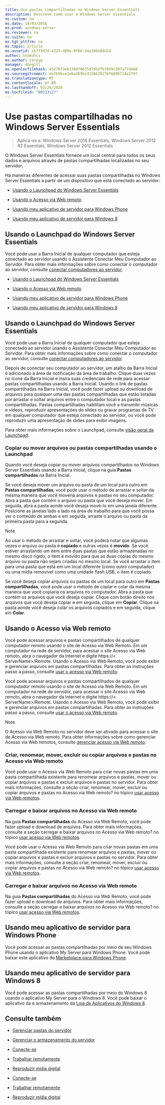 ```yaml
---
title: Use pastas compartilhadas no Windows Server Essentials
description: Descreve como usar o Windows Server Essentials
ms.custom: na
ms.date: 10/03/2016
ms.prod: windows-server
ms.reviewer: na
ms.suite: na
ms.tgt_pltfrm: na
ms.topic: article
ms.assetid: cb7f3d7d-4225-409a-9f6b-34a106e8dd24
author: nnamuhcs
ms.author: coreyp
manager: dongill
ms.openlocfilehash: e5e76f3eb136078635d7db2fb7859c307a77d468
ms.sourcegitcommit: da7b9bce1eba369bcd156639276f6899714e279f
ms.translationtype: MT
ms.contentlocale: pt-BR
ms.lasthandoff: 03/26/2020
ms.locfileid: "80313127"
---
```

# <a name="use-shared-folders-in-windows-server-essentials"></a>Use pastas compartilhadas no Windows Server Essentials

>Aplica-se a: Windows Server 2016 Essentials, Windows Server 2012 R2 Essentials, Windows Server 2012 Essentials
  
 O Windows Server Essentials fornece um local central para todos os seus dados e arquivos através de pastas compartilhadas localizadas no seu servidor.  
  
 Há maneiras diferentes de acessar suas pastas compartilhadas no Windows Server Essentials a partir de um dispositivo que está conectado ao servidor:  
  

-   [Usando o Launchpad do Windows Server Essentials](Use-Shared-Folders-in-Windows-Server-Essentials.md#BKMK_UsingLaunchpad)  
  
-   [Usando o Acesso via Web remoto](Use-Shared-Folders-in-Windows-Server-Essentials.md#BKMK_UsingRWA)  
  
-   [Usando meu aplicativo de servidor para Windows Phone](Use-Shared-Folders-in-Windows-Server-Essentials.md#BKMK_Phone)  
  
-   [Usando meu aplicativo de servidor para Windows 8](Use-Shared-Folders-in-Windows-Server-Essentials.md#BKMK_App)  
  
##  <a name="using-the-windows-server-essentials-launchpad"></a><a name="BKMK_UsingLaunchpad"></a>Usando o Launchpad do Windows Server Essentials  
 Você pode usar a Barra Inicial de qualquer computador que esteja conectado ao servidor usando o Assistente Conectar Meu Computador ao Servidor. Para obter mais informações sobre como conectar o computador ao servidor, consulte [conectar computadores ao servidor](Get-Connected-in-Windows-Server-Essentials.md#BKMK_9).  

-   [Usando o Launchpad do Windows Server Essentials](../use/Use-Shared-Folders-in-Windows-Server-Essentials.md#BKMK_UsingLaunchpad)  
  
-   [Usando o Acesso via Web remoto](../use/Use-Shared-Folders-in-Windows-Server-Essentials.md#BKMK_UsingRWA)  
  
-   [Usando meu aplicativo de servidor para Windows Phone](../use/Use-Shared-Folders-in-Windows-Server-Essentials.md#BKMK_Phone)  
  
-   [Usando meu aplicativo de servidor para Windows 8](../use/Use-Shared-Folders-in-Windows-Server-Essentials.md#BKMK_App)  
  
##  <a name="using-the-windows-server-essentials-launchpad"></a><a name="BKMK_UsingLaunchpad"></a>Usando o Launchpad do Windows Server Essentials  
 Você pode usar a Barra Inicial de qualquer computador que esteja conectado ao servidor usando o Assistente Conectar Meu Computador ao Servidor. Para obter mais informações sobre como conectar o computador ao servidor, consulte [conectar computadores ao servidor](../use/Get-Connected-in-Windows-Server-Essentials.md#BKMK_9).  

  
 Depois de conectar seu computador ao servidor, um atalho da Barra Inicial é adicionado à área de notificação da área de trabalho. Clique duas vezes no ícone da Barra Inicial e insira suas credenciais de rede para acessar pastas compartilhadas usando a Barra Inicial. Usando o link de pastas compartilhadas na Barra Inicial, você pode fazer upload ou download de arquivos para qualquer uma das pastas compartilhadas que estão listadas por arrastar e soltar arquivos entre o computador local e as pastas compartilhadas. Pastas compartilhadas habilitam você a transmitir músicas e vídeos, reproduzir apresentações de slides ou gravar programas de TV em qualquer computador que esteja conectado ao servidor, ou você pode reproduzir uma apresentação de slides para exibir imagens.  
  
 Para obter mais informações sobre o Launchpad, consulte [visão geral da Launchpad](../manage/Overview-of-the-Launchpad-in-Windows-Server-Essentials.md).  
  
###  <a name="copy-or-move-shared-files-or-folders-using-the-launchpad"></a><a name="BKMK_Launchpad"></a>Copiar ou mover arquivos ou pastas compartilhadas usando o Launchpad  
 Quando você deseja copiar ou mover arquivos compartilhados no Windows Server Essentials usando a Barra Inicial, clique na guia **Pastas compartilhadas** na Barra Inicial.  
  
 Se você deseja mover um arquivo ou pasta de um local para outro em **Pastas compartilhadas**, você pode usar o método de arrastar e soltar da mesma maneira que você moveria arquivos e pastas no seu computador. Abra a pasta que contém o arquivo ou pasta que você deseja mover. Em seguida, abra a pasta aonde você deseja movê-lo em uma janela diferente. Posicione as janelas lado a lado na área de trabalho para que você possa ver o conteúdo de ambas e em seguida, arraste o arquivo ou pasta da primeira pasta para a segunda.  
  
> [!NOTE]
>  Ao usar o método de arrastar e soltar, você poderá notar que algumas vezes o arquivo ou pasta é **copiado** e outras vezes é **movido**. Se você estiver arrastando um item entre duas pastas que estão armazenadas no mesmo disco rígido, o item é movido para que as duas cópias do mesmo arquivo ou pasta não sejam criadas no mesmo local. Se você arrastar o item para uma pasta que está em um local diferente (como outro computador) ou uma mídia removível como uma unidade flash USB, o item é copiado.  
  
 Se você deseja copiar arquivos ou pastas de um local para outro em **Pastas compartilhadas**, você pode usar o método de copiar e colar da mesma maneira que você copiaria os arquivos no computador. Abra a pasta que contém os arquivos que você deseja copiar. Clique com botão direito nos arquivos que você deseja copiar e em seguida, clique em **Copiar**. Clique na pasta aonde você deseja colar os arquivos copiados e em seguida, clique em **Colar**.  
  
##  <a name="using-remote-web-access"></a><a name="BKMK_UsingRWA"></a>Usando o Acesso via Web remoto  

 Você pode acessar arquivos e pastas compartilhados de qualquer computador remoto usando o site de Acesso via Web Remoto. Em um computador na rede de servidor, para acessar o site Acesso via Web remoto, abra o navegador da Internet e digite https://< ServerName\>/Remote. Usando o Acesso via Web Remoto, você pode exibir e gerenciar arquivos em pastas compartilhadas. Para obter as instruções passo a passo, consulte [usar o acesso via Web remoto](Use-Remote-Web-Access-in-Windows-Server-Essentials.md).  

 Você pode acessar arquivos e pastas compartilhados de qualquer computador remoto usando o site de Acesso via Web Remoto. Em um computador na rede de servidor, para acessar o site Acesso via Web remoto, abra o navegador da Internet e digite https://< ServerName\>/Remote. Usando o Acesso via Web Remoto, você pode exibir e gerenciar arquivos em pastas compartilhadas. Para obter as instruções passo a passo, consulte [usar o acesso via Web remoto](../use/Use-Remote-Web-Access-in-Windows-Server-Essentials.md).  

  
> [!NOTE]
>  O Acesso via Web Remoto no servidor deve ser ativado para acessar o site de Acesso via Web remoto. Para obter informações sobre como gerenciar Acesso via Web remotos, consulte [gerenciar acesso via Web remoto](../manage/Manage-Remote-Web-Access-in-Windows-Server-Essentials.md).  
  
###  <a name="create-rename-move-delete-or-copy-files-and-folders-in-remote-web-access"></a><a name="BKMK_2"></a>Criar, renomear, mover, excluir ou copiar arquivos e pastas no Acesso via Web remoto  

 Você pode usar o Acesso via Web Remoto para criar novas pastas em uma pasta compartilhada existente para renomear arquivos e pastas, mover ou copiar arquivos e pastas e excluir arquivos e pastas no servidor. Para obter mais informações, consulte a seção criar, renomear, mover, excluir ou copiar arquivos e pastas no Acesso via Web remoto? no tópico [usar acesso via Web remotos](Use-Remote-Web-Access-in-Windows-Server-Essentials.md).  
  
###  <a name="upload-and-download-files-in-remote-web-access"></a><a name="BKMK_3"></a>Carregar e baixar arquivos no Acesso via Web remoto  
 Na guia **Pastas compartilhadas** do Acesso via Web Remoto, você pode fazer upload e download de arquivos. Para obter mais informações, consulte a seção carregar e baixar arquivos no Acesso via Web remoto? no tópico [usar acesso via Web remotos](Use-Remote-Web-Access-in-Windows-Server-Essentials.md).  

 Você pode usar o Acesso via Web Remoto para criar novas pastas em uma pasta compartilhada existente para renomear arquivos e pastas, mover ou copiar arquivos e pastas e excluir arquivos e pastas no servidor. Para obter mais informações, consulte a seção criar, renomear, mover, excluir ou copiar arquivos e pastas no Acesso via Web remoto? no tópico [usar acesso via Web remotos](../use/Use-Remote-Web-Access-in-Windows-Server-Essentials.md).  
  
###  <a name="upload-and-download-files-in-remote-web-access"></a><a name="BKMK_3"></a>Carregar e baixar arquivos no Acesso via Web remoto  
 Na guia **Pastas compartilhadas** do Acesso via Web Remoto, você pode fazer upload e download de arquivos. Para obter mais informações, consulte a seção carregar e baixar arquivos no Acesso via Web remoto? no tópico [usar acesso via Web remotos](../use/Use-Remote-Web-Access-in-Windows-Server-Essentials.md).  

  
##  <a name="using-my-server-app-for-windows-phone"></a><a name="BKMK_Phone"></a>Usando meu aplicativo de servidor para Windows Phone  
 Você pode acessar as pastas compartilhadas por meio de seu Windows Phone usando o aplicativo My Server para Windows Phone. Você pode baixar este aplicativo do [Marketplace para Windows Phone](http://www.windowsphone.com/apps/6c2f98d5-6fcf-4e1d-b8b1-cde62ea1a94a).  
  
##  <a name="using-my-server-app-for-windows-8"></a><a name="BKMK_App"></a>Usando meu aplicativo de servidor para Windows 8  
 Você pode acessar as pastas compartilhadas por meio do Windows 8 usando o aplicativo My Server para o Windows 8. Você pode baixar o aplicativo da e armazenamento da [Loja de Aplicativos do Windows 8](https://windows.microsoft.com/windows-8/apps).  
  
## <a name="see-also"></a>Consulte também  
  
-   [Gerenciar pastas do servidor](../manage/Manage-Server-Folders-in-Windows-Server-Essentials.md)  
  
-   [Gerenciar o armazenamento do servidor](../manage/Manage-Server-Storage-in-Windows-Server-Essentials.md)  
  

-   [Conecte-se](Get-Connected-in-Windows-Server-Essentials.md)  
  
-   [Trabalhar remotamente](Work-Remotely-in-Windows-Server-Essentials.md)  
  
-   [Reproduzir mídia digital](Play-Digital-Media-in-Windows-Server-Essentials.md)

-   [Conecte-se](../use/Get-Connected-in-Windows-Server-Essentials.md)  
  
-   [Trabalhar remotamente](../use/Work-Remotely-in-Windows-Server-Essentials.md)  
  
-   [Reproduzir mídia digital](../use/Play-Digital-Media-in-Windows-Server-Essentials.md)

